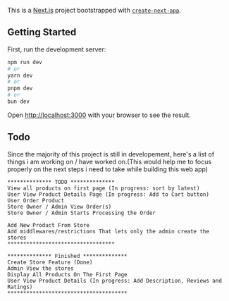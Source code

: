 This is a [Next.js](https://nextjs.org/) project bootstrapped with [`create-next-app`](https://github.com/vercel/next.js/tree/canary/packages/create-next-app).

## Getting Started

First, run the development server:

```bash
npm run dev
# or
yarn dev
# or
pnpm dev
# or
bun dev
```

Open [http://localhost:3000](http://localhost:3000) with your browser to see the result.

## Todo

Since the majority of this project is still in developement, here's a list of things i am working on / have worked on.(This would help me to focus properly on the next steps i need to take while building this web app)

```
************** TODO **************
View all products on first page (In progress: sort by latest)
User View Product Details Page (In progress: Add to Cart button)
User Order Product
Store Owner / Admin View Order(s)
Store Owner / Admin Starts Processing the Order

Add New Product From Store
Add middlewares/restrictions That lets only the admin create the stores
**********************************

************** Finished **************
Create Store Feature (Done)
Admin View the stores
Display All Products On The First Page
User View Product Details (In progress: Add Description, Reviews and Ratings)
**************************************
```
